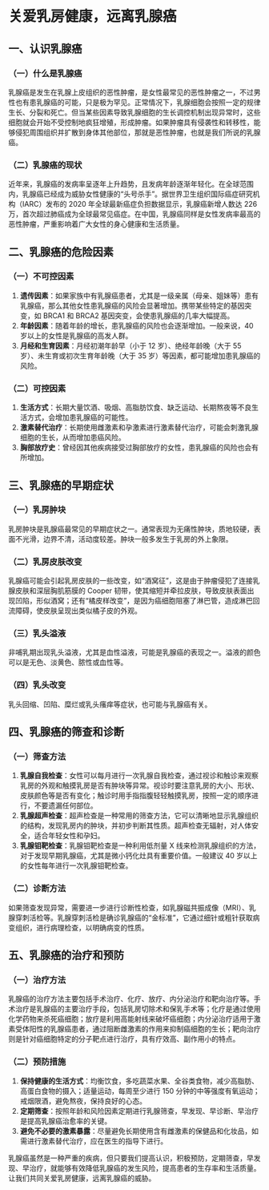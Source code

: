 # 关爱乳房健康，远离乳腺癌

## 一、认识乳腺癌
### （一）什么是乳腺癌
乳腺癌是发生在乳腺上皮组织的恶性肿瘤，是女性最常见的恶性肿瘤之一，不过男性也有患乳腺癌的可能，只是极为罕见。正常情况下，乳腺细胞会按照一定的规律生长、分裂和死亡。但当某些因素导致乳腺细胞的生长调控机制出现异常时，这些细胞就会开始不受控制地疯狂增殖，形成肿瘤。如果肿瘤具有侵袭性和转移性，能够侵犯周围组织并扩散到身体其他部位，那就是恶性肿瘤，也就是我们所说的乳腺癌。

### （二）乳腺癌的现状
近年来，乳腺癌的发病率呈逐年上升趋势，且发病年龄逐渐年轻化。在全球范围内，乳腺癌已经成为威胁女性健康的“头号杀手”。据世界卫生组织国际癌症研究机构（IARC）发布的 2020 年全球最新癌症负担数据显示，乳腺癌新增人数达 226 万，首次超过肺癌成为全球最常见癌症。在中国，乳腺癌同样是女性发病率最高的恶性肿瘤，严重影响着广大女性的身心健康和生活质量。

## 二、乳腺癌的危险因素
### （一）不可控因素
1. **遗传因素**：如果家族中有乳腺癌患者，尤其是一级亲属（母亲、姐妹等）患有乳腺癌，那么其他女性患乳腺癌的风险会显著增加。携带某些特定的基因突变，如 BRCA1 和 BRCA2 基因突变，会使患乳腺癌的几率大幅提高。
2. **年龄因素**：随着年龄的增长，患乳腺癌的风险也会逐渐增加。一般来说，40 岁以上的女性是乳腺癌的高发人群。
3. **月经和生育因素**：月经初潮年龄早（小于 12 岁）、绝经年龄晚（大于 55 岁）、未生育或初次生育年龄晚（大于 35 岁）等因素，都可能增加患乳腺癌的风险。

### （二）可控因素
1. **生活方式**：长期大量饮酒、吸烟、高脂肪饮食、缺乏运动、长期熬夜等不良生活方式，会增加患乳腺癌的可能性。
2. **激素替代治疗**：长期使用雌激素和孕激素进行激素替代治疗，可能会刺激乳腺细胞的生长，从而增加患癌风险。
3. **胸部放疗史**：曾经因其他疾病接受过胸部放疗的女性，患乳腺癌的风险也会有所增加。

## 三、乳腺癌的早期症状
### （一）乳房肿块
乳房肿块是乳腺癌最常见的早期症状之一。通常表现为无痛性肿块，质地较硬，表面不光滑，边界不清，活动度较差。肿块一般多发生于乳房的外上象限。

### （二）乳房皮肤改变
乳腺癌可能会引起乳房皮肤的一些改变，如“酒窝征”，这是由于肿瘤侵犯了连接乳腺皮肤和深层胸肌筋膜的 Cooper 韧带，使其缩短并牵拉皮肤，导致皮肤表面出现凹陷，形似酒窝；还有“橘皮样改变”，是因为癌细胞阻塞了淋巴管，造成淋巴回流障碍，使皮肤呈现出类似橘子皮的外观。

### （三）乳头溢液
非哺乳期出现乳头溢液，尤其是血性溢液，可能是乳腺癌的表现之一。溢液的颜色可以是无色、淡黄色、脓性或血性等。

### （四）乳头改变
乳头回缩、凹陷、糜烂或乳头瘙痒等症状，也可能与乳腺癌有关。

## 四、乳腺癌的筛查和诊断
### （一）筛查方法
1. **乳腺自我检查**：女性可以每月进行一次乳腺自我检查，通过视诊和触诊来观察乳房的外观和触摸乳房是否有肿块等异常。视诊时要注意乳房的大小、形状、皮肤颜色等是否有变化；触诊时用手指指腹轻轻触摸乳房，按照一定的顺序进行，不要遗漏任何部位。
2. **乳腺超声检查**：超声检查是一种常用的筛查方法，它可以清晰地显示乳腺组织的结构，发现乳房内的肿块，并初步判断其性质。超声检查无辐射，对人体安全，适合年轻女性和孕妇。
3. **乳腺钼靶检查**：乳腺钼靶检查是一种利用低剂量 X 线来检测乳腺组织的方法，对于发现早期乳腺癌，尤其是微小钙化灶具有重要价值。一般建议 40 岁以上的女性每年进行一次乳腺钼靶检查。

### （二）诊断方法
如果筛查发现异常，需要进一步进行诊断性检查，如乳腺磁共振成像（MRI）、乳腺穿刺活检等。乳腺穿刺活检是确诊乳腺癌的“金标准”，它通过细针或粗针获取病变组织，进行病理检查，以明确病变的性质。

## 五、乳腺癌的治疗和预防
### （一）治疗方法
乳腺癌的治疗方法主要包括手术治疗、化疗、放疗、内分泌治疗和靶向治疗等。手术治疗是乳腺癌的主要治疗手段，包括乳房切除术和保乳手术等；化疗是通过使用化学药物来杀死癌细胞；放疗是利用高能射线来破坏癌细胞；内分泌治疗适用于激素受体阳性的乳腺癌患者，通过阻断雌激素的作用来抑制癌细胞的生长；靶向治疗则是针对癌细胞特定的分子靶点进行治疗，具有疗效高、副作用小的特点。

### （二）预防措施
1. **保持健康的生活方式**：均衡饮食，多吃蔬菜水果、全谷类食物，减少高脂肪、高蛋白食物的摄入；适量运动，每周至少进行 150 分钟的中等强度有氧运动；戒烟限酒，避免熬夜，保持良好的心态。
2. **定期筛查**：按照年龄和风险因素定期进行乳腺筛查，早发现、早诊断、早治疗是提高乳腺癌治愈率的关键。
3. **避免不必要的激素暴露**：尽量避免长期使用含有雌激素的保健品和化妆品，如需进行激素替代治疗，应在医生的指导下进行。

乳腺癌虽然是一种严重的疾病，但只要我们提高认识，积极预防，定期筛查，早发现、早治疗，就能够有效降低乳腺癌的发生风险，提高患者的生存率和生活质量。让我们共同关爱乳房健康，远离乳腺癌的威胁。 